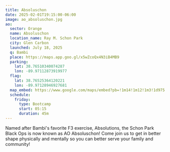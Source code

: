 ```yaml
---
title: Absoluschon
date: 2025-02-01T19:15:00-06:00
image: ao_absoluschon.jpg
ao:
  sector: Orange
  name: Absoluschon
  location_name: Ray M. Schon Park
  city: Glen Carbon
  launched: July 18, 2025
  q: Bambi
  place: https://maps.app.goo.gl/x5wZcoQx4N3iB4MB9
  parking:
    lat: 38.76510340074287
    lon: -89.97112873919977
  flag:
    lat: 38.76525364120221
    lon: -89.97128946927681
  map_embed: https://www.google.com/maps/embed?pb=!1m14!1m12!1m3!1d975.2271721144881!2d-89.97123411887446!3d38.76501113564938!2m3!1f0!2f0!3f0!3m2!1i1024!2i768!4f13.1!5e1!3m2!1sen!2sus!4v1738466549249!5m2!1sen!2sus
  schedule:
    friday:
      type: Bootcamp
      start: 05:15
      duration: 45m
---
```

Named after Bambi's favorite F3 exercise, Absolutions, the Schon Park Black Ops is now known as AO Absoluschon!
Come join us to get in better shape physically and mentally so you can better serve your family and community!
